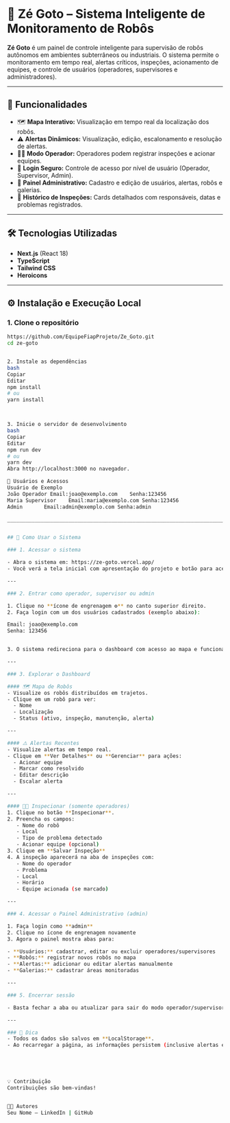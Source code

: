 # 🤖 Zé Goto – Sistema Inteligente de Monitoramento de Robôs

**Zé Goto** é um painel de controle inteligente para supervisão de robôs autônomos em ambientes subterrâneos ou industriais. O sistema permite o monitoramento em tempo real, alertas críticos, inspeções, acionamento de equipes, e controle de usuários (operadores, supervisores e administradores).

---

## 🚀 Funcionalidades

- 🗺️ **Mapa Interativo:** Visualização em tempo real da localização dos robôs.
- ⚠️ **Alertas Dinâmicos:** Visualização, edição, escalonamento e resolução de alertas.
- 🧑‍🔧 **Modo Operador:** Operadores podem registrar inspeções e acionar equipes.
- 🔐 **Login Seguro:** Controle de acesso por nível de usuário (Operador, Supervisor, Admin).
- 🧠 **Painel Administrativo:** Cadastro e edição de usuários, alertas, robôs e galerias.
- 🧾 **Histórico de Inspeções:** Cards detalhados com responsáveis, datas e problemas registrados.

---

## 🛠️ Tecnologias Utilizadas

- **Next.js** (React 18)
- **TypeScript**
- **Tailwind CSS**
- **Heroicons**

---

## ⚙️ Instalação e Execução Local

### 1. Clone o repositório

```bash
https://github.com/EquipeFiapProjeto/Ze_Goto.git
cd ze-goto


2. Instale as dependências
bash
Copiar
Editar
npm install
# ou
yarn install



3. Inicie o servidor de desenvolvimento
bash
Copiar
Editar
npm run dev
# ou
yarn dev
Abra http://localhost:3000 no navegador.

🧪 Usuários e Acessos
Usuário de Exemplo
João Operador Email:joao@exemplo.com	Senha:123456
Maria Supervisor	Email:maria@exemplo.com	Senha:123456
Admin		Email:admin@exemplo.com	Senha:admin

_______________________________________________________________________________________________


## 📘 Como Usar o Sistema

### 1. Acessar o sistema

- Abra o sistema em: https://ze-goto.vercel.app/
- Você verá a tela inicial com apresentação do projeto e botão para acessar o dashboard.

---

### 2. Entrar como operador, supervisor ou admin

1. Clique no **ícone de engrenagem ⚙️** no canto superior direito.
2. Faça login com um dos usuários cadastrados (exemplo abaixo):

Email: joao@exemplo.com
Senha: 123456


3. O sistema redireciona para o dashboard com acesso ao mapa e funcionalidades.

---

### 3. Explorar o Dashboard

#### 🗺️ Mapa de Robôs
- Visualize os robôs distribuídos em trajetos.
- Clique em um robô para ver:
  - Nome
  - Localização
  - Status (ativo, inspeção, manutenção, alerta)

---

#### ⚠️ Alertas Recentes
- Visualize alertas em tempo real.
- Clique em **Ver Detalhes** ou **Gerenciar** para ações:
  - Acionar equipe
  - Marcar como resolvido
  - Editar descrição
  - Escalar alerta

---

#### 🧑‍🔧 Inspecionar (somente operadores)
1. Clique no botão **Inspecionar**.
2. Preencha os campos:
   - Nome do robô
   - Local
   - Tipo de problema detectado
   - Acionar equipe (opcional)
3. Clique em **Salvar Inspeção**
4. A inspeção aparecerá na aba de inspeções com:
   - Nome do operador
   - Problema
   - Local
   - Horário
   - Equipe acionada (se marcado)

---

### 4. Acessar o Painel Administrativo (admin)

1. Faça login como **admin**
2. Clique no ícone de engrenagem novamente
3. Agora o painel mostra abas para:

- **Usuários:** cadastrar, editar ou excluir operadores/supervisores
- **Robôs:** registrar novos robôs no mapa
- **Alertas:** adicionar ou editar alertas manualmente
- **Galerias:** cadastrar áreas monitoradas

---

### 5. Encerrar sessão

- Basta fechar a aba ou atualizar para sair do modo operador/supervisor/admin.

---

### 🧠 Dica
- Todos os dados são salvos em **LocalStorage**.
- Ao recarregar a página, as informações persistem (inclusive alertas e inspeções).





💡 Contribuição
Contribuições são bem-vindas! 


🧑‍💻 Autores
Seu Nome – LinkedIn | GitHub


